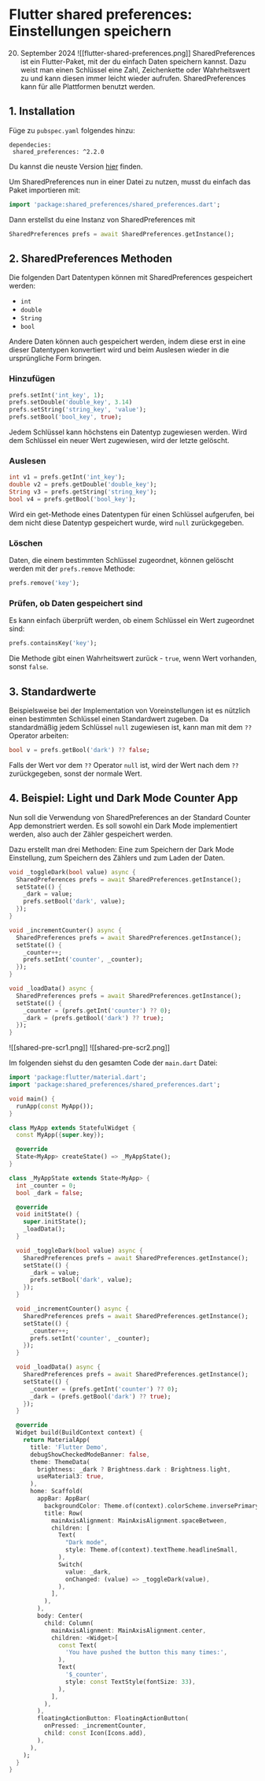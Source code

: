 # Flutter shared preferences: Einstellungen speichern
20. September 2024
![[flutter-shared-preferences.png]]
SharedPreferences ist ein Flutter-Paket, mit der du einfach Daten speichern kannst. Dazu weist man einen Schlüssel eine Zahl, Zeichenkette oder Wahrheitswert zu und kann diesen immer leicht wieder aufrufen. SharedPreferences kann für alle Plattformen benutzt werden.

## 1. Installation
Füge zu `pubspec.yaml` folgendes hinzu:
```
dependecies:
 shared_preferences: ^2.2.0
```
Du kannst die neuste Version [hier](https://pub.dev/packages/shared_preferences/install) finden.

Um SharedPreferences nun in einer Datei zu nutzen, musst du einfach das Paket importieren mit:
```dart
import 'package:shared_preferences/shared_preferences.dart';
```
Dann erstellst du eine Instanz von SharedPreferences mit
```dart
SharedPreferences prefs = await SharedPreferences.getInstance();
```

## 2. SharedPreferences Methoden
Die folgenden Dart Datentypen können mit SharedPreferences gespeichert werden:
- `int`
- `double`
- `String`
- `bool`

Andere Daten können auch gespeichert werden, indem diese erst in eine dieser Datentypen konvertiert wird und beim Auslesen wieder in die ursprüngliche Form bringen.

### Hinzufügen
```dart
prefs.setInt('int_key', 1);
prefs.setDouble('double_key', 3.14)
prefs.setString('string_key', 'value');
prefs.setBool('bool_key', true);
```
Jedem Schlüssel kann höchstens ein Datentyp zugewiesen werden. Wird dem Schlüssel ein neuer Wert zugewiesen, wird der letzte gelöscht.

### Auslesen
```dart
int v1 = prefs.getInt('int_key');
double v2 = prefs.getDouble('double_key');
String v3 = prefs.getString('string_key');
bool v4 = prefs.getBool('bool_key');
```
Wird ein get-Methode eines Datentypen für einen Schlüssel aufgerufen, bei dem nicht diese Datentyp gespeichert wurde, wird `null` zurückgegeben.

### Löschen
Daten, die einem bestimmten Schlüssel zugeordnet, können gelöscht werden mit der `prefs.remove` Methode:
```dart
prefs.remove('key');
```

### Prüfen, ob Daten gespeichert sind
Es kann einfach überprüft werden, ob einem Schlüssel ein Wert zugeordnet sind:
```dart
prefs.containsKey('key');
```
Die Methode gibt einen Wahrheitswert zurück - `true`, wenn Wert vorhanden, sonst `false`.

## 3. Standardwerte
Beispielsweise bei der Implementation von Voreinstellungen ist es nützlich einen bestimmten Schlüssel einen Standardwert zugeben. Da standardmäßig jedem Schlüssel `null` zugewiesen ist, kann man mit dem `??` Operator arbeiten:
```dart
bool v = prefs.getBool('dark') ?? false;
```

Falls der Wert vor dem `??` Operator `null` ist, wird der Wert nach dem `??` zurückgegeben, sonst der normale Wert.

## 4. Beispiel: Light und Dark Mode Counter App
Nun soll die Verwendung von SharedPreferences an der Standard Counter App demonstriert werden. Es soll sowohl ein Dark Mode implementiert werden, also auch der Zähler gespeichert werden.

Dazu erstellt man drei Methoden: Eine zum Speichern der Dark Mode Einstellung, zum Speichern des Zählers und zum Laden der Daten.
```dart
void _toggleDark(bool value) async {
  SharedPreferences prefs = await SharedPreferences.getInstance();
  setState(() {
    _dark = value;
    prefs.setBool('dark', value);
  });
}

void _incrementCounter() async {
  SharedPreferences prefs = await SharedPreferences.getInstance();
  setState(() {
    _counter++;
    prefs.setInt('counter', _counter);
  });
}

void _loadData() async {
  SharedPreferences prefs = await SharedPreferences.getInstance();
  setState(() {
    _counter = (prefs.getInt('counter') ?? 0);
    _dark = (prefs.getBool('dark') ?? true);
  });
}
```

![[shared-pre-scr1.png]]
![[shared-pre-scr2.png]]

Im folgenden siehst du den gesamten Code der `main.dart` Datei:
```dart
import 'package:flutter/material.dart';
import 'package:shared_preferences/shared_preferences.dart';

void main() {
  runApp(const MyApp());
}

class MyApp extends StatefulWidget {
  const MyApp({super.key});

  @override
  State<MyApp> createState() => _MyAppState();
}

class _MyAppState extends State<MyApp> {
  int _counter = 0;
  bool _dark = false;

  @override
  void initState() {
    super.initState();
    _loadData();
  }

  void _toggleDark(bool value) async {
    SharedPreferences prefs = await SharedPreferences.getInstance();
    setState(() {
      _dark = value;
      prefs.setBool('dark', value);
    });
  }

  void _incrementCounter() async {
    SharedPreferences prefs = await SharedPreferences.getInstance();
    setState(() {
      _counter++;
      prefs.setInt('counter', _counter);
    });
  }

  void _loadData() async {
    SharedPreferences prefs = await SharedPreferences.getInstance();
    setState(() {
      _counter = (prefs.getInt('counter') ?? 0);
      _dark = (prefs.getBool('dark') ?? true);
    });
  }

  @override
  Widget build(BuildContext context) {
    return MaterialApp(
      title: 'Flutter Demo',
      debugShowCheckedModeBanner: false,
      theme: ThemeData(
        brightness: _dark ? Brightness.dark : Brightness.light,
        useMaterial3: true,
      ),
      home: Scaffold(
        appBar: AppBar(
          backgroundColor: Theme.of(context).colorScheme.inversePrimary,
          title: Row(
            mainAxisAlignment: MainAxisAlignment.spaceBetween,
            children: [
              Text(
                "Dark mode",
                style: Theme.of(context).textTheme.headlineSmall,
              ),
              Switch(
                value: _dark,
                onChanged: (value) => _toggleDark(value),
              ),
            ],
          ),
        ),
        body: Center(
          child: Column(
            mainAxisAlignment: MainAxisAlignment.center,
            children: <Widget>[
              const Text(
                'You have pushed the button this many times:',
              ),
              Text(
                '$_counter',
                style: const TextStyle(fontSize: 33),
              ),
            ],
          ),
        ),
        floatingActionButton: FloatingActionButton(
          onPressed: _incrementCounter,
          child: const Icon(Icons.add),
        ),
      ),
    );
  }
}
```